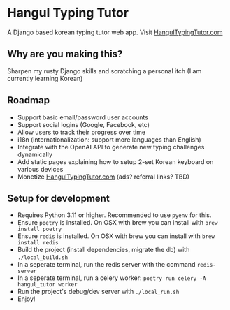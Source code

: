 # Hangul Typing Tutor

A Django based korean typing tutor web app. Visit [HangulTypingTutor.com](https://HangulTypingTutor.com)

## Why are you making this?

Sharpen my rusty Django skills and scratching a personal itch (I am currently learning Korean)

## Roadmap 
- Support basic email/password user accounts
- Support social logins (Google, Facebook, etc)
- Allow users to track their progress over time
- i18n (internationalization: support more languages than English)
- Integrate with the OpenAI API to generate new typing challenges dynamically
- Add static pages explaining how to setup 2-set Korean keyboard on various devices
- Monetize [HangulTypingTutor.com](https://HangulTypingTutor.com) (ads? referral links? TBD)

## Setup for development
- Requires Python 3.11 or higher. Recommended to use `pyenv` for this.
- Ensure `poetry` is installed. On OSX with brew you can install with `brew install poetry`
- Ensure `redis` is installed. On OSX with brew you can install with `brew install redis`
- Build the project (install dependencies, migrate the db) with `./local_build.sh`
- In a seperate terminal, run the redis server with the command `redis-server`
- In a seperate terminal, run a celery worker: `poetry run celery -A hangul_tutor worker`
- Run the project's debug/dev server with `./local_run.sh`
- Enjoy!
